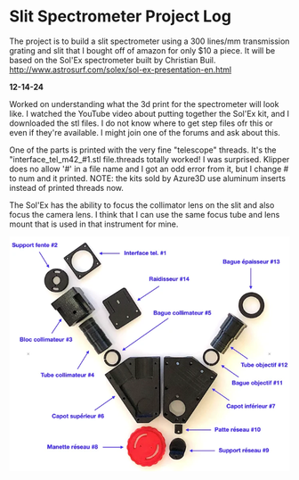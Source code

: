 Slit Spectrometer Project Log
====
The project is to build a slit spectrometer using a 300 lines/mm transmission grating and slit that I bought off of amazon for only $10 a piece. It will be based on the Sol'Ex spectrometer built by Christian Buil.
http://www.astrosurf.com/solex/sol-ex-presentation-en.html

**12-14-24**

Worked on understanding what the 3d print for the spectrometer will look like. I watched the YouTube video about putting together the Sol'Ex kit, and I downloaded the stl files. I do not know where to get step files ofr this or even if they're available. I might join one of the forums and ask about this.

One of the parts is printed with the very fine "telescope" threads. It's the "interface_tel_m42_#1.stl file.threads totally worked! I was surprised. Klipper does no allow '#' in a file name and I got an odd error from it, but I change # to num and it printed. NOTE: the kits sold by Azure3D use aluminum inserts instead of printed threads now.

The Sol'Ex has the ability to focus the collimator lens on the slit and also focus the camera lens. I think that I can use the same focus tube and lens mount that is used in that instrument for mine.

![](./pictures/3d_printed_parts.webp)